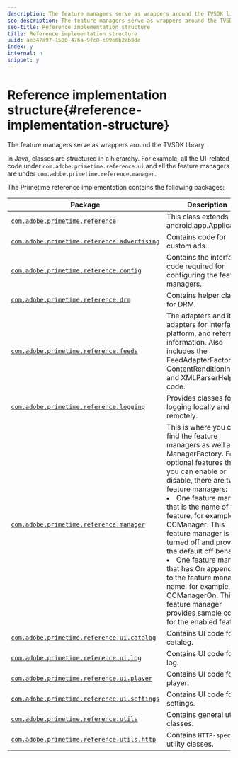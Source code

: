 ```yaml
---
description: The feature managers serve as wrappers around the TVSDK library.
seo-description: The feature managers serve as wrappers around the TVSDK library.
seo-title: Reference implementation structure
title: Reference implementation structure
uuid: ae347a97-1500-476a-9fc8-c99e6b2ab8de
index: y
internal: n
snippet: y
---
```


# Reference implementation structure{#reference-implementation-structure}

The feature managers serve as wrappers around the TVSDK library.

 In Java, classes are structured in a hierarchy. For example, all the UI-related code under `com.adobe.primetime.reference.ui` and all the feature managers are under `com.adobe.primetime.reference.manager`.

The Primetime reference implementation contains the following packages:  

|Package|Description|
|--- |--- |
|[`com.adobe.primetime.reference`](https://help.adobe.com/en_US/primetime/reference_implementation/android/javadoc/com/adobe/primetime/reference/PrimetimeReference.html)|This class extends  android.app.Application.|
|[`com.adobe.primetime.reference.advertising`](https://help.adobe.com/en_US/primetime/reference_implementation/android/javadoc/com/adobe/primetime/reference/advertising/package-summary.html)|Contains code for custom ads.|
|[`com.adobe.primetime.reference.config`](https://help.adobe.com/en_US/primetime/reference_implementation/android/javadoc/com/adobe/primetime/reference/config/package-summary.html)|Contains the interface code required for configuring the feature managers.|
|[`com.adobe.primetime.reference.drm`](https://help.adobe.com/en_US/primetime/reference_implementation/android/javadoc/com/adobe/primetime/reference/drm/package-summary.html)|Contains helper classes for DRM.|
|[`com.adobe.primetime.reference.feeds`](https://help.adobe.com/en_US/primetime/reference_implementation/android/javadoc/com/adobe/primetime/reference/feeds/package-summary.html)|The adapters and item adapters for interface, platform, and reference information. Also includes the  FeedAdapterFactory,  ContentRenditionInfo, and  XMLParserHelper code.|
|[`com.adobe.primetime.reference.logging`](https://help.adobe.com/en_US/primetime/reference_implementation/android/javadoc/com/adobe/primetime/reference/logging/package-summary.html)|Provides classes for logging locally and remotely.|
|[`com.adobe.primetime.reference.manager`](https://help.adobe.com/en_US/primetime/reference_implementation/android/javadoc/com/adobe/primetime/reference/manager/package-summary.html)|This is where you can find the feature managers as well as the  ManagerFactory. For optional features that you can enable or disable, there are two feature managers: <br/><li>One feature manager that is the name of the feature, for example,  CCManager. This feature manager is turned off and provides the default off behavior.</li><li>One feature manager that has On appended to the feature manager name, for example,  CCManagerOn. This feature manager provides sample code for the enabled feature.</li></ul>|
|[`com.adobe.primetime.reference.ui.catalog`](https://help.adobe.com/en_US/primetime/reference_implementation/android/javadoc/com/adobe/primetime/reference/ui/catalog/package-summary.html)|Contains UI code for the catalog.|
|[`com.adobe.primetime.reference.ui.log`](https://help.adobe.com/en_US/primetime/reference_implementation/android/javadoc/com/adobe/primetime/reference/ui/log/package-summary.html)|Contains UI code for the log.|
|[`com.adobe.primetime.reference.ui.player`](https://help.adobe.com/en_US/primetime/reference_implementation/android/javadoc/com/adobe/primetime/reference/ui/player/package-summary.html)|Contains UI code for the player.|
|[`com.adobe.primetime.reference.ui.settings`](https://help.adobe.com/en_US/primetime/reference_implementation/android/javadoc/com/adobe/primetime/reference/ui/settings/package-summary.html)|Contains UI code for settings.|
|[`com.adobe.primetime.reference.utils`](https://help.adobe.com/en_US/primetime/reference_implementation/android/javadoc/com/adobe/primetime/reference/utils/package-summary.html)|Contains general utility classes.|
|[`com.adobe.primetime.reference.utils.http`](https://help.adobe.com/en_US/primetime/reference_implementation/android/javadoc/com/adobe/primetime/reference/utils/http/package-summary.html)|Contains `HTTP-specific` utility classes.|

